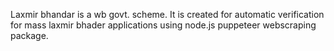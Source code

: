 Laxmir bhandar is a wb govt. scheme. It is created for automatic verification for mass laxmir bhader applications using node.js puppeteer webscraping package.
